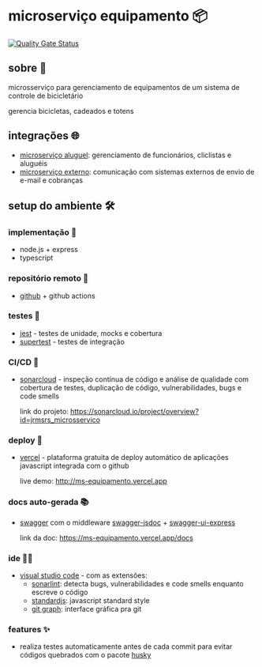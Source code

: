 # microserviço equipamento 📦

[![Quality Gate Status](https://sonarcloud.io/api/project_badges/measure?project=jrmsrs_microsservico&metric=alert_status)](https://sonarcloud.io/summary/new_code?id=jrmsrs_microsservico)

## sobre 📖

microsserviço para gerenciamento de equipamentos de um sistema de controle de bicicletário

gerencia bicicletas, cadeados e totens

## integrações 🌐

- [microserviço aluguel](): gerenciamento de funcionários, cliclistas e aluguéis
- [microserviço externo](): comunicação com sistemas externos de envio de e-mail e cobranças

## setup do ambiente 🛠

### implementação 📝

- node.js + express
- typescript

### repositório remoto 📡

- [github](http://github.com/jrmsrs/microsservico) + github actions
  
### testes 🧪

- [jest](https://jestjs.io/) - testes de unidade, mocks e cobertura
- [supertest](https://github.com/ladjs/supertest) - testes de integração

### CI/CD 🚧

- [sonarcloud](https://sonarcloud.io/) - inspeção contínua de código e análise de qualidade com cobertura de testes, duplicação de código, vulnerabilidades, bugs e code smells
  
  link do projeto: https://sonarcloud.io/project/overview?id=jrmsrs_microsservico

### deploy 🚀

- [vercel](https://vercel.com/) - plataforma gratuita de deploy automático de aplicações javascript integrada com o github
  
  live demo: http://ms-equipamento.vercel.app

### docs auto-gerada 📚

- [swagger](https://swagger.io/) com o middleware [swagger-jsdoc](https://github.com/Surnet/swagger-jsdoc) + [swagger-ui-express](https://github.com/scottie1984/swagger-ui-express)
  
  link da doc: https://ms-equipamento.vercel.app/docs

### ide 👨‍💻

- [visual studio code](https://code.visualstudio.com/) - com as extensões:
  - [sonarlint](https://marketplace.visualstudio.com/items?itemName=SonarSource.sonarlint-vscode): detecta bugs, vulnerabilidades e code smells enquanto escreve o código
  - [standardjs](https://marketplace.visualstudio.com/items?itemName=chenxsan.vscode-standardjs): javascript standard style
  - [git graph](https://marketplace.visualstudio.com/items?itemName=mhutchie.git-graph): interface gráfica pra git

### features ✨

- realiza testes automaticamente antes de cada commit para evitar códigos quebrados com o pacote [husky](https://github.com/typicode/husky)
